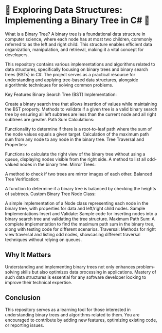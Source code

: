 # 🌳 Exploring Data Structures: Implementing a Binary Tree in C# 🌳

What is a Binary Tree?
A binary tree is a foundational data structure in computer science, where each node has at most two children, commonly referred to as the left and right child. This structure enables efficient data organization, manipulation, and retrieval, making it a vital concept for developers.

This repository contains various implementations and algorithms related to data structures, specifically focusing on binary trees and binary search trees (BSTs) in C#. The project serves as a practical resource for understanding and applying tree-based data structures, alongside algorithmic techniques for solving common problems.

Key Features
Binary Search Tree (BST) Implementation:

Create a binary search tree that allows insertion of values while maintaining the BST property.
Methods to validate if a given tree is a valid binary search tree by ensuring all left subtrees are less than the current node and all right subtrees are greater.
Path Sum Calculations:

Functionality to determine if there is a root-to-leaf path where the sum of the node values equals a given target.
Calculation of the maximum path sum from any node to any node in the binary tree.
Tree Traversal and Properties:

Functions to calculate the right view of the binary tree without using a queue, displaying nodes visible from the right side.
A method to list all odd-valued nodes in the binary tree.
Mirror Trees:

A method to check if two trees are mirror images of each other.
Balanced Tree Verification:

A function to determine if a binary tree is balanced by checking the heights of subtrees.
Custom Binary Tree Node Class:

A simple implementation of a Node class representing each node in the binary tree, with properties for data and left/right child nodes.
Sample Implementations
Insert and Validate: Sample code for inserting nodes into a binary search tree and validating the tree structure.
Maximum Path Sum: A complete implementation to find the maximum path sum in the binary tree, along with testing code for different scenarios.
Traversal: Methods for right view traversal and listing odd nodes, showcasing different traversal techniques without relying on queues.

## Why It Matters
Understanding and implementing binary trees not only enhances problem-solving skills but also optimizes data processing in applications. Mastery of such data structures is essential for any software developer looking to improve their technical expertise.

## Conclusion

This repository serves as a learning tool for those interested in understanding binary trees and algorithms related to them. You are encouraged to contribute by adding new features, optimizing existing code, or reporting issues.
